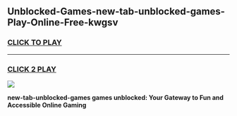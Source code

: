 
## Unblocked-Games-new-tab-unblocked-games-Play-Online-Free-kwgsv
<h3>
<a href="https://premium76.site?title=new-tab-unblocked-games&ref=26A">CLICK TO PLAY</a></h3>
<hr>

<h3>
<a href="https://premium76.site?title=new-tab-unblocked-games&ref=26A">CLICK 2 PLAY</a>
  
</h3>

<a href="https://premium76.site?title=new-tab-unblocked-games&ref=26A"><img src="https://clearcache.store/games.png"></a>


**new-tab-unblocked-games games unblocked: Your Gateway to Fun and Accessible Online Gaming**
